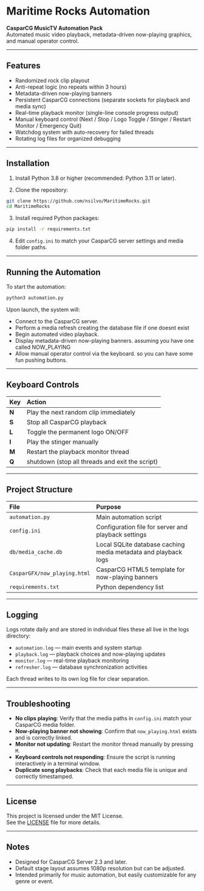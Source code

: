 
# Maritime Rocks Automation

**CasparCG MusicTV Automation Pack**  
Automated music video playback, metadata-driven now-playing graphics, and manual operator control.

---

## Features

- Randomized rock clip playout
- Anti-repeat logic (no repeats within 3 hours)
- Metadata-driven now-playing banners
- Persistent CasparCG connections (separate sockets for playback and media sync)
- Real-time playback monitor (single-line console progress output)
- Manual keyboard control (Next / Stop / Logo Toggle / Stinger / Restart Monitor / Emergency Quit)
- Watchdog system with auto-recovery for failed threads
- Rotating log files for organized debugging

---

## Installation

1. Install Python 3.8 or higher (recommended: Python 3.11 or later).

2. Clone the repository:
```bash
git clone https://github.com/nsilvo/MaritimeRocks.git
cd MaritimeRocks
```

3. Install required Python packages:
```bash
pip install -r requirements.txt
```

4. Edit `config.ini` to match your CasparCG server settings and media folder paths.

---

## Running the Automation

To start the automation:

```bash
python3 automation.py
```

Upon launch, the system will:

- Connect to the CasparCG server.
- Perform a media refresh creating the database file if one doesnt exist
- Begin automated video playback.
- Display metadata-driven now-playing banners. assuming you have one called NOW_PLAYING
- Allow manual operator control via the keyboard. so you can have some fun pushing buttons.

---

## Keyboard Controls

| Key | Action |
|:----|:-------|
| **N** | Play the next random clip immediately |
| **S** | Stop all CasparCG playback |
| **L** | Toggle the permanent logo ON/OFF |
| **I** | Play the stinger manually |
| **M** | Restart the playback monitor thread |
| **Q** | shutdown (stop all threads and exit the script) |

---

## Project Structure

| File | Purpose |
|:-----|:--------|
| `automation.py` | Main automation script |
| `config.ini` | Configuration file for server and playback settings |
| `db/media_cache.db` | Local SQLite database caching media metadata and playback logs |
| `CasparGFX/now_playing.html` | CasparCG HTML5 template for now-playing banners |
| `requirements.txt` | Python dependency list |

---

## Logging

Logs rotate daily and are stored in individual files these all live in the logs directory:

- `automation.log` — main events and system startup
- `playback.log` — playback choices and now-playing updates
- `monitor.log` — real-time playback monitoring
- `refresher.log` — database synchronization activities

Each thread writes to its own log file for clear separation.

---

## Troubleshooting

- **No clips playing**: Verify that the media paths in `config.ini` match your CasparCG media folder.
- **Now-playing banner not showing**: Confirm that `now_playing.html` exists and is correctly linked.
- **Monitor not updating**: Restart the monitor thread manually by pressing `M`.
- **Keyboard controls not responding**: Ensure the script is running interactively in a terminal window.
- **Duplicate song playbacks**: Check that each media file is unique and correctly timestamped.

---

## License

This project is licensed under the MIT License.  
See the [LICENSE](./LICENSE) file for more details.

---

## Notes

- Designed for CasparCG Server 2.3 and later.
- Default stage layout assumes 1080p resolution but can be adjusted.
- Intended primarily for music automation, but easily customizable for any genre or event.
